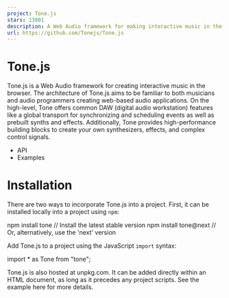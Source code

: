 ```yaml
---
project: Tone.js
stars: 13801
description: A Web Audio framework for making interactive music in the browser.
url: https://github.com/Tonejs/Tone.js
---
```


Tone.js
=======

Tone.js is a Web Audio framework for creating interactive music in the browser. The architecture of Tone.js aims to be familiar to both musicians and audio programmers creating web-based audio applications. On the high-level, Tone offers common DAW (digital audio workstation) features like a global transport for synchronizing and scheduling events as well as prebuilt synths and effects. Additionally, Tone provides high-performance building blocks to create your own synthesizers, effects, and complex control signals.

-   API
-   Examples

Installation
============

There are two ways to incorporate Tone.js into a project. First, it can be installed locally into a project using `npm`:

npm install tone      // Install the latest stable version
npm install tone@next // Or, alternatively, use the 'next' version

Add Tone.js to a project using the JavaScript `import` syntax:

import \* as Tone from "tone";

Tone.js is also hosted at unpkg.com. It can be added directly within an HTML document, as long as it precedes any project scripts. See the example here for more details.

<script src\="http://unpkg.com/tone"\></script\>

Hello Tone
==========

//create a synth and connect it to the main output (your speakers)
const synth \= new Tone.Synth().toDestination();

//play a middle 'C' for the duration of an 8th note
synth.triggerAttackRelease("C4", "8n");

Tone.Synth
----------

`Tone.Synth` is a basic synthesizer with a single oscillator and an ADSR envelope.

### triggerAttack / triggerRelease

`triggerAttack` starts the note (the amplitude is rising), and `triggerRelease` is when the amplitude is going back to 0 (i.e. **note off**).

const synth \= new Tone.Synth().toDestination();
const now \= Tone.now();
// trigger the attack immediately
synth.triggerAttack("C4", now);
// wait one second before triggering the release
synth.triggerRelease(now + 1);

### triggerAttackRelease

`triggerAttackRelease` is a combination of `triggerAttack` and `triggerRelease`

The first argument to the note which can either be a frequency in hertz (like `440`) or as "pitch-octave" notation (like `"D#2"`).

The second argument is the duration that the note is held. This value can either be in seconds, or as a tempo-relative value.

The third (optional) argument of `triggerAttackRelease` is _when_ along the AudioContext time the note should play. It can be used to schedule events in the future.

const synth \= new Tone.Synth().toDestination();
const now \= Tone.now();
synth.triggerAttackRelease("C4", "8n", now);
synth.triggerAttackRelease("E4", "8n", now + 0.5);
synth.triggerAttackRelease("G4", "8n", now + 1);

Time
----

Web Audio has advanced, sample accurate scheduling capabilities. The AudioContext time is what the Web Audio API uses to schedule events, starts at 0 when the page loads and counts up in **seconds**.

`Tone.now()` gets the current time of the AudioContext.

setInterval(() \=> console.log(Tone.now()), 100);

Tone.js abstracts away the AudioContext time. Instead of defining all values in seconds, any method which takes time as an argument can accept a number or a string. For example `"4n"` is a quarter-note, `"8t"` is an eighth-note triplet, and `"1m"` is one measure.

Read about Time encodings.

Starting Audio
==============

**IMPORTANT**: Browsers will not play _any_ audio until a user clicks something (like a play button). Run your Tone.js code only after calling `Tone.start()` from a event listener which is triggered by a user action such as "click" or "keydown".

`Tone.start()` returns a promise, the audio will be ready only after that promise is resolved. Scheduling or playing audio before the AudioContext is running will result in silence or incorrect scheduling.

//attach a click listener to a play button
document.querySelector("button")?.addEventListener("click", async () \=> {
	await Tone.start();
	console.log("audio is ready");
});

Scheduling
==========

Transport
---------

`Tone.getTransport()` returns the main timekeeper. Unlike the AudioContext clock, it can be started, stopped, looped and adjusted on the fly. You can think of it like the arrangement view in a Digital Audio Workstation.

Multiple events and parts can be arranged and synchronized along the Transport. `Tone.Loop` is a simple way to create a looped callback that can be scheduled to start and stop.

// create two monophonic synths
const synthA \= new Tone.FMSynth().toDestination();
const synthB \= new Tone.AMSynth().toDestination();
//play a note every quarter-note
const loopA \= new Tone.Loop((time) \=> {
	synthA.triggerAttackRelease("C2", "8n", time);
}, "4n").start(0);
//play another note every off quarter-note, by starting it "8n"
const loopB \= new Tone.Loop((time) \=> {
	synthB.triggerAttackRelease("C4", "8n", time);
}, "4n").start("8n");
// all loops start when the Transport is started
Tone.getTransport().start();
// ramp up to 800 bpm over 10 seconds
Tone.getTransport().bpm.rampTo(800, 10);

Since Javascript callbacks are **not precisely timed**, the sample-accurate time of the event is passed into the callback function. **Use this time value to schedule the events**.

Instruments
===========

There are numerous synths to choose from including `Tone.FMSynth`, `Tone.AMSynth` and `Tone.NoiseSynth`.

All of these instruments are **monophonic** (single voice) which means that they can only play one note at a time.

To create a **polyphonic** synthesizer, use `Tone.PolySynth`, which accepts a monophonic synth as its first parameter and automatically handles the note allocation so you can pass in multiple notes. The API is similar to the monophonic synths, except `triggerRelease` must be given a note or array of notes.

const synth \= new Tone.PolySynth(Tone.Synth).toDestination();
const now \= Tone.now();
synth.triggerAttack("D4", now);
synth.triggerAttack("F4", now + 0.5);
synth.triggerAttack("A4", now + 1);
synth.triggerAttack("C5", now + 1.5);
synth.triggerAttack("E5", now + 2);
synth.triggerRelease(\["D4", "F4", "A4", "C5", "E5"\], now + 4);

Samples
=======

Sound generation is not limited to synthesized sounds. You can also load a sample and play that back in a number of ways. `Tone.Player` is one way to load and play back an audio file.

const player \= new Tone.Player(
	"https://tonejs.github.io/audio/berklee/gong\_1.mp3"
).toDestination();
Tone.loaded().then(() \=> {
	player.start();
});

`Tone.loaded()` returns a promise which resolves when _all_ audio files are loaded. It's a helpful shorthand instead of waiting on each individual audio buffer's `onload` event to resolve.

Tone.Sampler
------------

Multiple samples can also be combined into an instrument. If you have audio files organized by note, `Tone.Sampler` will pitch shift the samples to fill in gaps between notes. So for example, if you only have every 3rd note on a piano sampled, you could turn that into a full piano sample.

Unlike the other synths, Tone.Sampler is polyphonic so doesn't need to be passed into Tone.PolySynth

const sampler \= new Tone.Sampler({
	urls: {
		C4: "C4.mp3",
		"D#4": "Ds4.mp3",
		"F#4": "Fs4.mp3",
		A4: "A4.mp3",
	},
	release: 1,
	baseUrl: "https://tonejs.github.io/audio/salamander/",
}).toDestination();

Tone.loaded().then(() \=> {
	sampler.triggerAttackRelease(\["Eb4", "G4", "Bb4"\], 4);
});

Effects
=======

In the above examples, the sources were always connected directly to the `Destination`, but the output of the synth could also be routed through one (or more) effects before going to the speakers.

const player \= new Tone.Player({
	url: "https://tonejs.github.io/audio/berklee/gurgling\_theremin\_1.mp3",
	loop: true,
	autostart: true,
});
//create a distortion effect
const distortion \= new Tone.Distortion(0.4).toDestination();
//connect a player to the distortion
player.connect(distortion);

The connection routing is flexible, connections can run serially or in parallel.

const player \= new Tone.Player({
	url: "https://tonejs.github.io/audio/drum-samples/loops/ominous.mp3",
	autostart: true,
});
const filter \= new Tone.Filter(400, "lowpass").toDestination();
const feedbackDelay \= new Tone.FeedbackDelay(0.125, 0.5).toDestination();

// connect the player to the feedback delay and filter in parallel
player.connect(filter);
player.connect(feedbackDelay);

Multiple nodes can be connected to the same input enabling sources to share effects. `Tone.Gain` is useful utility node for creating complex routing.

Signals
=======

Like the underlying Web Audio API, Tone.js is built with audio-rate signal control over nearly everything. This is a powerful feature which allows for sample-accurate synchronization and scheduling of parameters.

`Signal` properties have a few built in methods for creating automation curves.

For example, the `frequency` parameter on `Oscillator` is a Signal so you can create a smooth ramp from one frequency to another.

const osc \= new Tone.Oscillator().toDestination();
// start at "C4"
osc.frequency.value \= "C4";
// ramp to "C2" over 2 seconds
osc.frequency.rampTo("C2", 2);
// start the oscillator for 2 seconds
osc.start().stop("+3");

AudioContext
============

Tone.js creates an AudioContext when it loads and shims it for maximum browser compatibility using standardized-audio-context. The AudioContext can be accessed at `Tone.getContext`. Or set your own AudioContext using `Tone.setContext(audioContext)`.

MIDI
====

To use MIDI files, you'll first need to convert them into a JSON format which Tone.js can understand using Midi.

Performance
===========

Tone.js makes extensive use of the native Web Audio Nodes such as the GainNode and WaveShaperNode for all signal processing, which enables Tone.js to work well on both desktop and mobile browsers.

This wiki article has some suggestions related to performance for best practices.

Testing
=======

Tone.js runs an extensive test suite using mocha and chai with nearly 100% coverage. Passing builds on the 'dev' branch are published on npm as `tone@next`.

Contributing
============

There are many ways to contribute to Tone.js. Check out this wiki if you're interested.

References and Inspiration
==========================

-   Many of Chris Wilson's Repositories
-   Many of Mohayonao's Repositories
-   The Spec
-   Sound on Sound - Synth Secrets
-   Miller Puckette - Theory and Techniques of Electronic Music
-   standardized-audio-context
